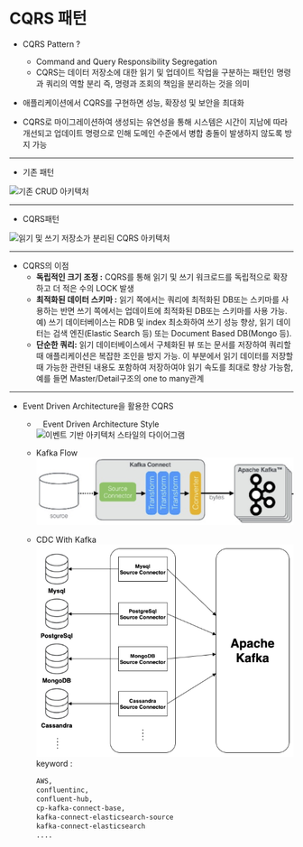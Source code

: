 # CQRS 패턴

* CQRS Pattern ?
  
  - Command and Query Responsibility Segregation
  - CQRS는 데이터 저장소에 대한 읽기 및 업데이트 작업을 구분하는 패턴인 명령과 쿼리의 역할 분리 즉, 명령과 조회의 책임을 분리하는 것을 의미

* 애플리케이션에서 CQRS를 구현하면 성능, 확장성 및 보안을 최대화

* CQRS로 마이그레이션하여 생성되는 유연성을 통해 시스템은 시간이 지남에 따라 개선되고 업데이트 명령으로 인해 도메인 수준에서 병합 충돌이 발생하지 않도록 방지 가능

---

* 기존 패턴

<img title="" src="https://docs.microsoft.com/ko-kr/azure/architecture/patterns/_images/command-and-query-responsibility-segregation-cqrs-tradition-crud.png" alt="기존 CRUD 아키텍처" width="375"> 

---

* CQRS패턴

![읽기 및 쓰기 저장소가 분리된 CQRS 아키텍처](https://docs.microsoft.com/ko-kr/azure/architecture/patterns/_images/command-and-query-responsibility-segregation-cqrs-separate-stores.png)

---

* CQRS의 이점
  - **독립적인 크기 조정 :** CQRS를 통해 읽기 및 쓰기 워크로드를 독립적으로 확장하고 더 적은 수의 LOCK 발생
  - **최적화된 데이터 스키마 :** 읽기 쪽에서는 쿼리에 최적화된 DB또는 스키마를 사용하는 반면 쓰기 쪽에서는 업데이트에 최적화된 DB또는 스키마를 사용 가능.예) 쓰기 데이터베이스는 RDB 및 index 최소화하여 쓰기 성능 향상, 읽기 데이터는 검색 엔진(Elastic Search 등) 또는 Document Based DB(Mongo 등).
  - **단순한 쿼리:** 읽기 데이터베이스에서 구체화된 뷰 또는 문서를 저장하여 쿼리할 때 애플리케이션은 복잡한 조인을 방지 가능.
    이 부분에서 읽기 데이터를 저장할때 가능한 관련된 내용도 포함하여 저장하여야 읽기 속도를 최대로 향상 가능함, 예를 들면 Master/Detail구조의 one to many관계

-----

* Event Driven Architecture을 활용한 CQRS
  *    Event Driven Architecture Style
       ![이벤트 기반 아키텍처 스타일의 다이어그램](./event-driven.svg)
  * Kafka Flow
    <img title="" src="./cdc-flow.png" alt="cdc-flow" width="595">
  * CDC With Kafka
    ![cdc-platform](./cdc-platform.png)
    keyword : 
    
    ```
    AWS,
    confluentinc,
    confluent-hub, 
    cp-kafka-connect-base, 
    kafka-connect-elasticsearch-source
    kafka-connect-elasticsearch
    ....
    ```